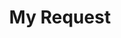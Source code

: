 ---
id: myrequest
title: My Request
description: Panduan login ke aplikasi ERP V2
tags: [erp-v2, myrequest]
---
